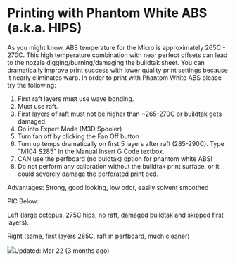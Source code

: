 # Printing with Phantom White ABS \(a.k.a. HIPS\)

As you might know, ABS temperature for the Micro is approximately 265C - 270C. This high temperature combination with near perfect offsets can lead to the nozzle digging/burning/damaging the buildtak sheet. You can dramatically improve print success with lower quality print settings because it nearly eliminates warp. In order to print with Phantom White ABS please try the following: 

1. First raft layers must use wave bonding.
2. Must use raft.
3. First layers of raft must not be higher than ~265-270C or buildtak gets damaged. 
4. Go into Expert Mode \(M3D Spooler\)
5. Turn fan off by clicking the Fan Off button
6. Turn up temps dramatically on first 5 layers after raft \(285-290C\). Type "M104 S285" in the Manual Insert G Code textbox.
7. CAN use the perfboard \(no buldtak\) option for phantom white ABS! 
8. Do not perform any calibration without the buildtak print surface, or it could severely damage the perforated print bed.

Advantages:  Strong, good looking, low odor, easily solvent smoothed

PIC Below:

Left \(large octopus, 275C hips, no raft, damaged buildtak and skipped first layers\).

Right \(same, first layers 285C, raft in perfboard, much cleaner\)

![](https://printm3d.com/solutions/assets/img_559249ca3b3aa.png)Updated: Mar 22 \(3 months ago\)

